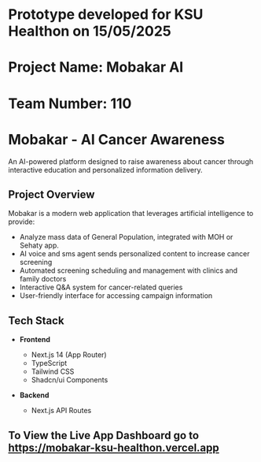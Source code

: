 # Prototype developed for KSU Healthon on 15/05/2025

# Project Name: Mobakar AI
# Team Number: 110

# Mobakar - AI Cancer Awareness

An AI-powered platform designed to raise awareness about cancer through interactive education and personalized information delivery.

## Project Overview

Mobakar is a modern web application that leverages artificial intelligence to provide:
- Analyze mass data of General Population, integrated with MOH or Sehaty app.
- AI voice and sms agent sends personalized content to increase cancer screening
- Automated screening scheduling and management with clinics and family doctors
- Interactive Q&A system for cancer-related queries
- User-friendly interface for accessing campaign information

## Tech Stack

- **Frontend**
  - Next.js 14 (App Router)
  - TypeScript
  - Tailwind CSS
  - Shadcn/ui Components

- **Backend**
  - Next.js API Routes

## To View the Live App Dashboard go to https://mobakar-ksu-healthon.vercel.app

